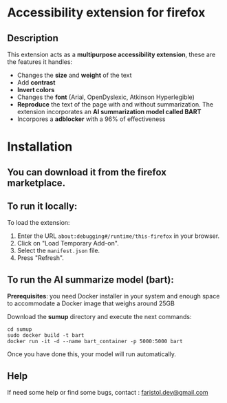 
# Accessibility extension for firefox

## Description

This extension acts as a **multipurpose accessibility extension**, these are the features it handles:


* Changes the **size** and **weight** of the text
* Add **contrast**
* **Invert colors**
* Changes the **font** (Arial, OpenDyslexic, Atkinson Hyperlegible)
* **Reproduce** the text of the page with and without summarization. The extension incorporates an **AI summarization model called BART**
* Incorpores a **adblocker** with a 96% of effectiveness
# Installation
## You can download it from the firefox marketplace.

## To run it locally: 

To load the extension:
1. Enter the URL `about:debugging#/runtime/this-firefox` in your browser.
2. Click on "Load Temporary Add-on".
3. Select the `manifest.json` file.
4. Press "Refresh".

## To run the AI summarize model (bart):

**Prerequisites**: you need Docker installer in your system and enough space to accommodate a Docker image that weighs around 25GB

Download the **sumup** directory and execute the next commands:
```
cd sumup
sudo docker build -t bart
docker run -it -d --name bart_container -p 5000:5000 bart

```
Once you have done this, your model will run automatically.


## Help

If need some help or find some bugs, contact : faristol.dev@gmail.com

